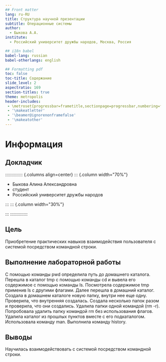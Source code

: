 ```yaml
---
## Front matter
lang: ru-RU
title: Структура научной презентации
subtitle: Операционные системы
author:
  - Быкова А.А.
institute:
  - Российский университет дружбы народов, Москва, Россия

## i18n babel
babel-lang: russian
babel-otherlangs: english

## Formatting pdf
toc: false
toc-title: Содержание
slide_level: 2
aspectratio: 169
section-titles: true
theme: metropolis
header-includes:
 - \metroset{progressbar=frametitle,sectionpage=progressbar,numbering=fraction}
 - '\makeatletter'
 - '\beamer@ignorenonframefalse'
 - '\makeatother'
---
```


# Информация

## Докладчик

:::::::::::::: {.columns align=center}
::: {.column width="70%"}

  * Быкова Алина Александровна
  * студент
  * Российский университет дружбы народов

:::
::: {.column width="30%"}

:::
::::::::::::::

## Цель

Приобретение практических навыков взаимодействия пользователя с системой
посредством командной строки.

## Выполнение лабораторной работы

С помощью команды pwd определила путь до домашнего каталога.
Перешла в каталог tmp с помощью команды cd и вывела его содержимое с помощью
команды ls.
Посмотрела содержимое tmp применив ls с другими флагами.
Далее перешла в домашний каталог.
Создала в домашнем каталоге новую папку, внутри нее еще одну.
Проверила, что внутренняя создалась.
Создала несколько папок разом и проверила, что они создались.
Удалила папки одной командой (rm -r).
Попробовала удалить папку командой rm без использования флагов.
Удалила каталог из прошлых пунктов вместе с его подкаталогом.
Использовала команду man.
Выполнила команду history.

## Выводы 

Научилась взаимодействовать с системой посредством командной строки.
